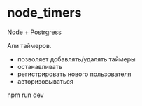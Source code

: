# node_timers
Node + Postrgress

Апи таймеров.
- позволяет добавлять/удалять таймеры
- останавливать
- регистрировать нового пользователя
- авторизовываться

npm run dev
